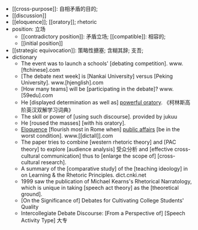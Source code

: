 - [[cross-purpose]]: 自相矛盾的目的;
- [[discussion]]
- [[eloquence]]; [[oratory]]; rhetoric
- position: 立场
    - [[contradictory position]]: 矛盾立场; [[compatible]]: 相容的;
    - [[initial position]]
- [[strategic equivocation]]: 策略性搪塞; 含糊其辞; 支吾;
- dictionary 
    - The event was to launch a schools' [debating competition]. www.[ftchinese].com
    - [The debate next week] is [Nankai University] versus [Peking University]. www.[hjenglish].com
    - [How many teams] will be [participating in the debate]? www.[59edu].com
    - He [displayed determination as well as] [powerful oratory]([[oratory]]). 《柯林斯高阶英汉双解学习词典》
    - The skill or power of [using such discourse]. provided by jukuu
    - He [roused the masses] [with his oratory]. 
    - [Eloquence]([[eloquence]]) [flourish most in Rome when] [public affairs](((qxj68Q5Zh))) [be in the worst condition]. www.[[dictall]].com
    - The paper tries to combine [western rhetoric theory] and [PAC theory] to explore [audience analysis] 受众分析 and [effective cross-cultural communication] thus to [enlarge the scope of] [cross-cultural research]. 
    - A summary of the [comparative study] of the [teaching ideology] in on Learning & the Rhetoric Principles. dict.cnki.net
    - 1999 saw the publication of Michael Kearns's Rhetorical Narratology, which is unique in taking [speech act theory] as the [theoretical ground]. 
    - [On the Significance of] Debates for Cultivating College Students' Quality 
    - Intercollegiate Debate Discourse: [From a Perspective of] [Speech Activity Type] 大专

